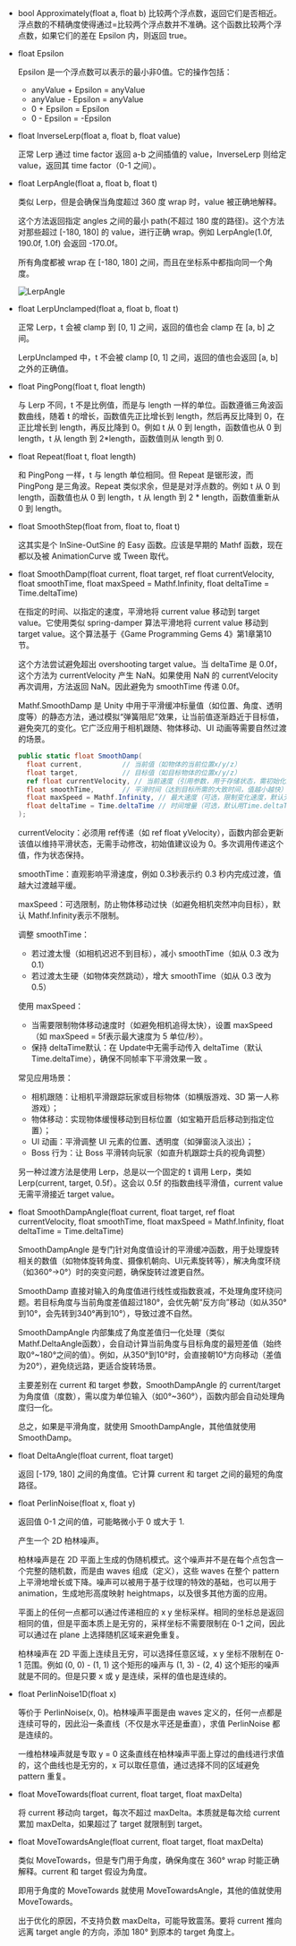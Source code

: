 - bool Approximately(float a, float b)
  比较两个浮点数，返回它们是否相近。
  浮点数的不精确度使得通过=比较两个浮点数并不准确。这个函数比较两个浮点数，如果它们的差在 Epsilon 内，则返回 true。

- float Epsilon

  Epsilon 是一个浮点数可以表示的最小非0值。它的操作包括：

  - anyValue + Epsilon = anyValue
  - anyValue - Epsilon = anyValue
  - 0 + Epsilon = Epsilon
  - 0 - Epsilon = -Epsilon

- float InverseLerp(float a, float b, float value)

  正常 Lerp 通过 time factor 返回 a-b 之间插值的 value，InverseLerp 则给定 value，返回其 time factor（0-1 之间）。

- float LerpAngle(float a, float b, float t)

  类似 Lerp，但是会确保当角度超过 360 度 wrap 时，value 被正确地解释。

  这个方法返回指定 angles 之间的最小 path(不超过 180 度的路径)。这个方法对那些超过 [-180, 180] 的 value，进行正确 wrap。例如 LerpAngle(1.0f, 190.0f, 1.0f) 会返回 -170.0f。

  所有角度都被 wrap 在 [-180, 180] 之间，而且在坐标系中都指向同一个角度。

  ![LerpAngle](image/LerpAngle.png)

- float LerpUnclamped(float a, float b, float t)

  正常 Lerp，t 会被 clamp 到 [0, 1] 之间，返回的值也会 clamp 在 [a, b] 之间。

  LerpUnclamped 中，t 不会被 clamp [0, 1] 之间，返回的值也会返回 [a, b] 之外的正确值。

- float PingPong(float t, float length)

  与 Lerp 不同，t 不是比例值，而是与 length 一样的单位。函数遵循三角波函数曲线，随着 t 的增长，函数值先正比增长到 length，然后再反比降到 0，在正比增长到 length，再反比降到 0。例如 t 从 0 到 length，函数值也从 0 到 length，t 从 length 到 2*length，函数值则从 length 到 0.

- float Repeat(float t, float length)

  和 PingPong 一样，t 与 length 单位相同。但 Repeat 是锯形波，而 PingPong 是三角波。Repeat 类似求余，但是是对浮点数的。例如 t 从 0 到 length，函数值也从 0 到 length，t 从 length 到 2 * length，函数值重新从 0 到 length。

- float SmoothStep(float from, float to, float t)

  这其实是个 InSine-OutSine 的 Easy 函数。应该是早期的 Mathf 函数，现在都以及被 AnimationCurve 或 Tween 取代。

- float SmoothDamp(float current, float target, ref float currentVelocity, float smoothTime, float maxSpeed = Mathf.Infinity, float deltaTime = Time.deltaTime)

  在指定的时间、以指定的速度，平滑地将 current value 移动到 target value。它使用类似 spring-damper 算法平滑地将 current value 移动到 target value。这个算法基于《Game Programming Gems 4》第1章第10节。 

  这个方法尝试避免超出 overshooting target value。当 deltaTime 是 0.0f，这个方法为 currentVelocity 产生 NaN。如果使用 NaN 的 currentVelocity 再次调用，方法返回 NaN。因此避免为 smoothTime 传递 0.0f。

  Mathf.SmoothDamp 是 Unity 中用于平滑缓冲标量值（如位置、角度、透明度等）的静态方法，通过模拟“弹簧阻尼”效果，让当前值逐渐趋近于目标值，避免突兀的变化。它广泛应用于相机跟随、物体移动、UI 动画等需要自然过渡的场景。

  ```C#
  public static float SmoothDamp(
    float current,          // 当前值（如物体的当前位置x/y/z）
    float target,           // 目标值（如目标物体的位置x/y/z）
    ref float currentVelocity, // 当前速度（引用参数，用于存储状态，需初始化为0）
    float smoothTime,       // 平滑时间（达到目标所需的大致时间，值越小越快）
    float maxSpeed = Mathf.Infinity, // 最大速度（可选，限制变化速度，默认无限大）
    float deltaTime = Time.deltaTime // 时间增量（可选，默认用Time.deltaTime适配帧率）
  );
  ```

  currentVelocity：必须用 ref传递（如 ref float yVelocity），函数内部会更新该值以维持平滑状态，无需手动修改，初始值建议设为 0。多次调用传递这个值，作为状态保持。

  smoothTime：直观影响平滑速度，例如 0.3秒表示约 0.3 秒内完成过渡，值越大过渡越平缓。

  maxSpeed：可选限制，防止物体移动过快（如避免相机突然冲向目标），默认 Mathf.Infinity表示不限制。

  调整 smoothTime：

  - 若过渡太慢（如相机迟迟不到目标），减小 smoothTime（如从 0.3 改为 0.1）
  - 若过渡太生硬（如物体突然跳动），增大 smoothTime（如从 0.3 改为 0.5）

  使用 maxSpeed：

  - 当需要限制物体移动速度时（如避免相机追得太快），设置 maxSpeed（如 maxSpeed = 5f表示最大速度为 5 单位/秒）。
  - 保持 deltaTime默认：在 Update中无需手动传入 deltaTime（默认 Time.deltaTime），确保不同帧率下平滑效果一致 。

  常见应用场景：
  - 相机跟随：让相机平滑跟踪玩家或目标物体（如横版游戏、3D 第一人称游戏）；
  - 物体移动：实现物体缓慢移动到目标位置（如宝箱开启后移动到指定位置）；
  - UI 动画：平滑调整 UI 元素的位置、透明度（如弹窗淡入淡出）；
  - Boss 行为：让 Boss 平滑转向玩家（如直升机跟踪士兵的视角调整）

  另一种过渡方法是使用 Lerp，总是以一个固定的 t 调用 Lerp，类如 Lerp(current, target, 0.5f）。这会以 0.5f 的指数曲线平滑值，current value 无需平滑接近 target value。

- float SmoothDampAngle(float current, float target, ref float currentVelocity, float smoothTime, float maxSpeed = Mathf.Infinity, float deltaTime = Time.deltaTime)

  SmoothDampAngle 是专门针对角度值设计的平滑缓冲函数，用于处理旋转相关的数值（如物体旋转角度、摄像机朝向、UI元素旋转等），解决角度环绕（如360°→0°）时的突变问题，确保旋转过渡更自然。

  SmoothDamp 直接对输入的角度值进行线性或指数衰减，不处理角度环绕问题。若目标角度与当前角度差值超过180°，会优先朝“反方向”移动（如从350°到10°，会先转到340°再到10°），导致过渡不自然。

  SmoothDampAngle 内部集成了角度差值归一化处理（类似Mathf.DeltaAngle函数），会自动计算当前角度与目标角度的最短差值（始终取0°~180°之间的值）。例如，从350°到10°时，会直接朝10°方向移动（差值为20°），避免绕远路，更适合旋转场景。

  主要差别在 current 和 target 参数，SmoothDampAngle 的 current/target 为角度值（度数），需以度为单位输入（如0°~360°），函数内部会自动处理角度归一化。

  总之，如果是平滑角度，就使用 SmoothDampAngle，其他值就使用 SmoothDamp。

- float DeltaAngle(float current, float target)

  返回 [-179, 180] 之间的角度值。它计算 current 和 target 之间的最短的角度路径。

- float PerlinNoise(float x, float y)

  返回值 0-1 之间的值，可能略微小于 0 或大于 1.

  产生一个 2D 柏林噪声。

  柏林噪声是在 2D 平面上生成的伪随机模式。这个噪声并不是在每个点包含一个完整的随机数，而是由 waves 组成（定义），这些 waves 在整个 pattern 上平滑地增长或下降。噪声可以被用于基于纹理的特效的基础，也可以用于 animation，生成地形高度映射 heightmaps，以及很多其他方面的应用。

  平面上的任何一点都可以通过传递相应的 x y 坐标采样。相同的坐标总是返回相同的值，但是平面本质上是无穷的，采样坐标不需要限制在 0-1 之间，因此可以通过在 plane 上选择随机区域来避免重复。

  柏林噪声在 2D 平面上连续且无穷，可以选择任意区域，x y 坐标不限制在 0-1 范围。例如 (0, 0) - (1, 1) 这个矩形的噪声与 (1, 3) - (2, 4) 这个矩形的噪声就是不同的。但是只要 x 或 y 是连续，采样的值也是连续的。

- float PerlinNoise1D(float x)

  等价于 PerlinNoise(x, 0)。柏林噪声平面是由 waves 定义的，任何一点都是连续可导的，因此沿一条直线（不仅是水平还是垂直），求值 PerlinNoise 都是连续的。

  一维柏林噪声就是专取 y = 0 这条直线在柏林噪声平面上穿过的曲线进行求值的，这个曲线也是无穷的，x 可以取任意值，通过选择不同的区域避免 pattern 重复。

- float MoveTowards(float current, float target, float maxDelta)

  将 current 移动向 target，每次不超过 maxDelta。本质就是每次给 current 累加 maxDelta，如果超过了 target 就限制到 target。

- float MoveTowardsAngle(float current, float target, float maxDelta)

  类似 MoveTowards，但是专门用于角度，确保角度在 360° wrap 时能正确解释。current 和 target 假设为角度。

  即用于角度的 MoveTowards 就使用 MoveTowardsAngle，其他的值就使用 MoveTowards。

  出于优化的原因，不支持负数 maxDelta，可能导致震荡。要将 current 推向远离 target angle 的方向，添加 180° 到原本的 target 角度上。

